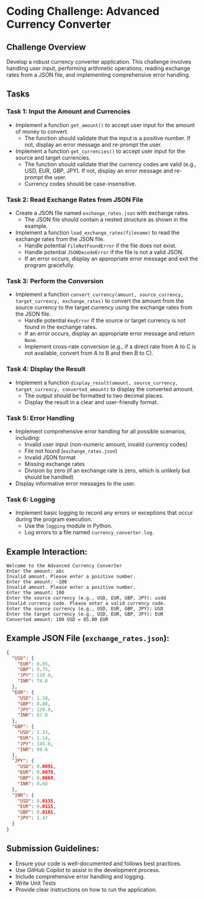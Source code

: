 # Coding Challenge: Advanced Currency Converter

## Challenge Overview
Develop a robust currency converter application. This challenge involves handling user input, performing arithmetic operations, reading exchange rates from a JSON file, and implementing comprehensive error handling.

## Tasks

### Task 1: Input the Amount and Currencies
- Implement a function `get_amount()` to accept user input for the amount of money to convert.
  - The function should validate that the input is a positive number. If not, display an error message and re-prompt the user.
- Implement a function `get_currencies()` to accept user input for the source and target currencies.
  - The function should validate that the currency codes are valid (e.g., USD, EUR, GBP, JPY). If not, display an error message and re-prompt the user.
  - Currency codes should be case-insensitive.

### Task 2: Read Exchange Rates from JSON File
- Create a JSON file named `exchange_rates.json` with exchange rates.
  - The JSON file should contain a nested structure as shown in the example.
- Implement a function `load_exchange_rates(filename)` to read the exchange rates from the JSON file.
  - Handle potential `FileNotFoundError` if the file does not exist.
  - Handle potential `JSONDecodeError` if the file is not a valid JSON.
  - If an error occurs, display an appropriate error message and exit the program gracefully.

### Task 3: Perform the Conversion
- Implement a function `convert_currency(amount, source_currency, target_currency, exchange_rates)` to convert the amount from the source currency to the target currency using the exchange rates from the JSON file.
  - Handle potential `KeyError` if the source or target currency is not found in the exchange rates.
  - If an error occurs, display an appropriate error message and return `None`.
  - Implement cross-rate conversion (e.g., if a direct rate from A to C is not available, convert from A to B and then B to C).

### Task 4: Display the Result
- Implement a function `display_result(amount, source_currency, target_currency, converted_amount)` to display the converted amount.
  - The output should be formatted to two decimal places.
  - Display the result in a clear and user-friendly format.

### Task 5: Error Handling
- Implement comprehensive error handling for all possible scenarios, including:
  - Invalid user input (non-numeric amount, invalid currency codes)
  - File not found (`exchange_rates.json`)
  - Invalid JSON format
  - Missing exchange rates
  - Division by zero (if an exchange rate is zero, which is unlikely but should be handled)
- Display informative error messages to the user.

### Task 6: Logging
- Implement basic logging to record any errors or exceptions that occur during the program execution.
  - Use the `logging` module in Python.
  - Log errors to a file named `currency_converter.log`.

## Example Interaction:

```
Welcome to the Advanced Currency Converter
Enter the amount: abc
Invalid amount. Please enter a positive number.
Enter the amount: -100
Invalid amount. Please enter a positive number.
Enter the amount: 100
Enter the source currency (e.g., USD, EUR, GBP, JPY): usdd
Invalid currency code. Please enter a valid currency code.
Enter the source currency (e.g., USD, EUR, GBP, JPY): USD
Enter the target currency (e.g., USD, EUR, GBP, JPY): EUR
Converted amount: 100 USD = 85.00 EUR
```

## Example JSON File (`exchange_rates.json`):
```json
{
  "USD": {
    "EUR": 0.85,
    "GBP": 0.75,
    "JPY": 110.0,
    "INR": 74.0
  },
  "EUR": {
    "USD": 1.18,
    "GBP": 0.88,
    "JPY": 129.0,
    "INR": 87.0
  },
  "GBP": {
    "USD": 1.33,
    "EUR": 1.14,
    "JPY": 145.0,
    "INR": 99.0
  },
  "JPY": {
    "USD": 0.0091,
    "EUR": 0.0078,
    "GBP": 0.0069,
    "INR": 0.68
  },
  "INR": {
    "USD": 0.0135,
    "EUR": 0.0115,
    "GBP": 0.0101,
    "JPY": 1.47
  }
}
```

## Submission Guidelines:
- Ensure your code is well-documented and follows best practices.
- Use GitHub Copilot to assist in the development process.
- Include comprehensive error handling and logging.
- Write Unit Tests
- Provide clear instructions on how to run the application.